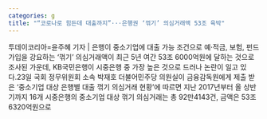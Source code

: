 ```yaml
---
categories: g
title: "“코로나로 힘든데 대출까지”···은행권 ‘꺾기’ 의심거래액 53조 육박"
---
```

투데이코리아=윤주혜 기자 | 은행이 중소기업에 대출 가능 조건으로 예·적금, 보험, 펀드 가입을 강요하는 ‘꺾기’ 의심거래액이 최근 5년 여간 53조 6000억원에 달하는 것으로 조사된 가운데, KB국민은행이 시중은행 중 가장 높은 것으로 드러나 논란이 일고 있다.23일 국회 정무위원회 소속 박재호 더불어민주당 의원실이 금융감독원에게 제출 받은 ‘중소기업 대상 은행별 대출 꺾기 의심거래 현황’에 따르면 지난 2017년부터 올 상반기까지 16개 시중은행의 중소기업 대상 꺾기 의심거래는 총 92만4143건, 금액은 53조6320억원으로